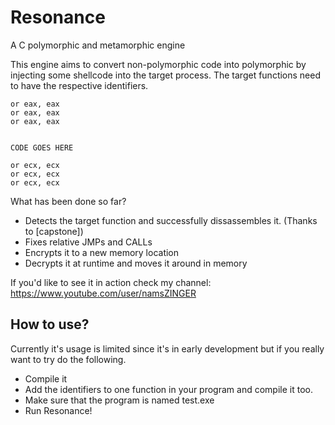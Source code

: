 # Resonance
A C polymorphic and metamorphic engine

This engine aims to convert non-polymorphic code into polymorphic by injecting some shellcode into the target process.
The target functions need to have the respective identifiers.
``` 
or eax, eax
or eax, eax
or eax, eax


CODE GOES HERE

or ecx, ecx
or ecx, ecx
or ecx, ecx
``` 

What has been done so far?
- Detects the target function and successfully dissassembles it. (Thanks to [capstone])
- Fixes relative JMPs and CALLs
- Encrypts it to a new memory location
- Decrypts it at runtime and moves it around in memory

If you'd like to see it in action check my channel: https://www.youtube.com/user/namsZINGER

## How to use?
Currently it's usage is limited since it's in early development but if you really want to try do the following.
- Compile it
- Add the identifiers to one function in your program and compile it too.
-  Make sure that the program is named test.exe
-  Run Resonance!

